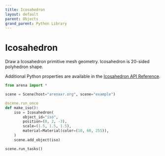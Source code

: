 ```yaml
---
title: Icosahedron
layout: default
parent: Objects
grand_parent: Python Library
---
```


# Icosahedron

Draw a Icosahedron primitive mesh geometry. Icosahedron is 20-sided polyhedron shape.

Additional Python properties are available in the [Icosahedron API Reference](/content/python-api/objects/icosahedron).

```python
from arena import *

scene = Scene(host="arenaxr.org", scene="example")

@scene.run_once
def make_iso():
    iso = Icosahedron(
        object_id="iso",
        position=(0, 2, -3),
        scale=(1.5, 1.5, 1.5),
        material=Material(color=(10, 60, 255)),
    )
    scene.add_object(iso)

scene.run_tasks()
```
